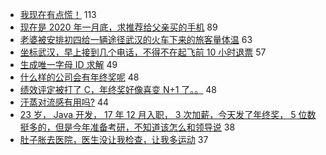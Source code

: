 - [我现在有点慌！](https://www.v2ex.com/t/639830) 113
- [现在是 2020 年一月底，求推荐给父亲买的手机](https://www.v2ex.com/t/639817) 89
- [老婆被安排初四给一辆途径武汉的火车下来的旅客量体温](https://www.v2ex.com/t/639866) 63
- [坐标武汉，早上接到几个电话，不得不在起飞前 10 小时退票](https://www.v2ex.com/t/639848) 57
- [生成唯一字母 ID 求解](https://www.v2ex.com/t/639822) 49
- [什么样的公司会有年终奖呢](https://www.v2ex.com/t/639805) 48
- [绩效评定被打了 C，年终奖好像喜变 N+1 了。。](https://www.v2ex.com/t/639814) 48
- [汗蒸对流感有用吗?](https://www.v2ex.com/t/639816) 44
- [23 岁， Java 开发， 17 年 12 月入职， 3 次加薪，今天发了年终奖， 5 位数挺多的，但是今年准备考研，不知道该怎么和领导说](https://www.v2ex.com/t/639827) 38
- [肚子胀去医院，医生没让我检查，让我多运动](https://www.v2ex.com/t/639809) 37